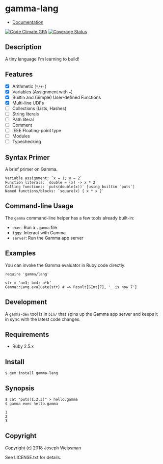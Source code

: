 # gamma-lang

* [Documentation](http://rubydoc.info/gems/gamma-lang/frames)

[![Code Climate GPA](https://codeclimate.com/github/jweissman/gamma-lang/badges/gpa.svg)](https://codeclimate.com/github/jweissman/gamma-lang)
[![Coverage Status](https://coveralls.io/repos/github/jweissman/gamma-lang/badge.svg)](https://coveralls.io/github/jweissman/gamma-lang)

## Description

A tiny language I'm learning to build!

## Features

  - [x] Arithmetic (`*/+-`)
  - [x] Variables (Assignment with `=`)
  - [x] Builtin and (Simple) User-defined Functions
  - [x] Multi-line UDFs
  - [ ] Collections (Lists, Hashes)
  - [ ] String literals
  - [ ] Path literal
  - [ ] Comment
  - [ ] IEEE Floating-point type
  - [ ] Modules
  - [ ] Typechecking

## Syntax Primer

A brief primer on Gamma.

    Variable assignment: `x = 1; y = 2`
    Function literals: `double = (x) -> x * 2`
    Calling functions: `puts(double(x))` [using builtin `puts`]
    Named functions/blocks: `square(x) { x * x }`

## Command-line Usage

The `gamma` command-line helper has a few tools already
built-in:

  - `exec`: Run a `.gamma` file
  - `iggy`: Interact with Gamma
  - `server`: Run the Gamma app server

## Examples

You can invoke the Gamma evaluator in Ruby code directly:

    require 'gamma/lang'

    str = 'a=3; b=4; a*b'
    Gamma::Lang.evaluate(str) # => Result[GInt[7], '_ is now 7']

## Development

A `gamma-dev` tool is in `bin/` that spins up the Gamma app server
and keeps it in sync with the latest code changes.

## Requirements

  - Ruby 2.5.x

## Install

    $ gem install gamma-lang

## Synopsis

    $ cat "puts(1,2,3)" > hello.gamma
    $ gamma exec hello.gamma

    1
    2
    3

## Copyright

Copyright (c) 2018 Joseph Weissman

See LICENSE.txt for details.
